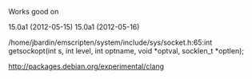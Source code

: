 

Works good on

15.0a1 (2012-05-15)
15.0a1 (2012-05-16)

/home/jbardin/emscripten/system/include/sys/socket.h:65:int getsockopt(int s, int level, int optname, void *optval, socklen_t *optlen);

http://packages.debian.org/experimental/clang
